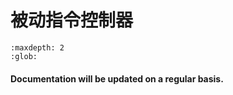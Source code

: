 # 被动指令控制器

```{toctree}
:maxdepth: 2
:glob:
```

#### Documentation will be updated on a regular basis. 

